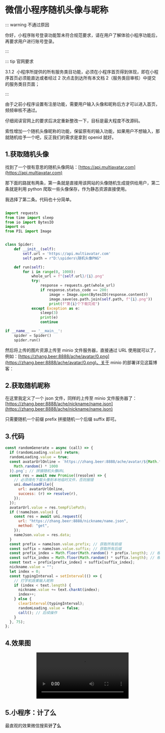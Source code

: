 # 微信小程序随机头像与昵称

::: warning 不通过原因

你好，小程序账号登录功能暂未符合规范要求，请在用户了解体验小程序功能后，再要求用户进行账号登录。

:::

::: tip 官网要求

​3.1.2  小程序所提供的所有服务类目功能，必须在小程序首页得到体现，即在小程序首页必须能直达或者经过 2 次点击到达所有本文档 2（服务类目审核）中提交的服务类目页面；

:::

由于之前小程序设置有注册功能，需要用户输入头像和昵称后方才可以进入首页，频频审核不通过。

仔细阅读官网上的要求后决定重新整改一下，目标是最大程度不改源码。

索性增加一个随机头像昵称的功能，保留原有的输入功能，如果用户不想输入，那就随机给予一个吧，反正我们的需求是拿到 openid 就好。

## 1.获取随机头像

找到了一个很有意思的随机头像网站：[https://api.multiavatar.com](https://api.multiavatar.com)

那下面的路就有两条，第一条就是直接用该网站的头像随机生成提供给用户，第二条就是利用 python 爬取一些头像保存，作为静态资源直接使用。

我选择了第二条。代码也十分简单。

```python

import requests
from time import sleep
from io import BytesIO
import os
from PIL import Image


class Spider:
    def __init__(self):
        self.url = 'https://api.multiavatar.com'
        self.path = r"D:\spiders\随机头像PNG"

    def run(self):
        for i in range(0, 1000):
            whole_url = f"{self.url}/{i}.png"
            try:
                response = requests.get(whole_url)
                if response.status_code == 200:
                    image = Image.open(BytesIO(response.content))
                    image.save(os.path.join(self.path, f"{i}.png"))
                    print(f"第{i}个下载完成")
            except Exception as e:
                sleep(3)
                print(e)
                continue

if __name__ == '__main__':
    spider = Spider()
    spider.run()

```

然后将上传的图片资源上传至 minio 文件服务器，直接通过 URL 使用就可以了，例如：[https://zhang.beer:8888/ache/avatar/0.png](https://zhang.beer:8888/ache/avatar/0.png)。关于 minio 的部署详见这篇博客：

## 2.获取随机昵称

在这里我定义了一个 json 文件，同样的上传至 minio 文件服务器了：[https://zhang.beer:8888/ache/nickname/name.json](https://zhang.beer:8888/ache/nickname/name.json)

只需要随机一个前缀 prefix 拼接随机一个后缀 suffix 即可。

## 3.代码

```js
const randomGenerate = async (call) => {
  if (randomLoading.value) return;
  randomLoading.value = true;
  const avatarUrlOnline = `https://zhang.beer:8888/ache/avatar/${Math.floor(
    Math.random() * 1000
  )}.png`; // 拼接随机头像URL
  const res = await new Promise((resolve) => {
    // 必须得先下载头像到本地临时文件，否则报错
    uni.downloadFile({
      url: avatarUrlOnline,
      success: (r) => resolve(r),
    });
  });
  avatarUrl.value = res.tempFilePath;
  if (!nameJson.value) {
    const res = await uni.request({
      url: "https://zhang.beer:8888/nickname/name.json",
      method: "get",
    });
    nameJson.value = res.data;
  }
  const prefix = nameJson.value.prefix; // 获取所有前缀
  const suffix = nameJson.value.suffix; // 获取所有后缀
  const prefix_index = Math.floor(Math.random() * prefix.length); // 根据随机获取一个前缀
  const suffix_index = Math.floor(Math.random() * suffix.length); // 根据随机获取一个后缀
  const text = prefix[prefix_index] + suffix[suffix_index];
  nickname.value = "";
  let index = 0;
  const typingInterval = setInterval(() => {
    // 打字机效果输入昵称
    if (index < text.length) {
      nickname.value += text.charAt(index);
      index++;
    } else {
      clearInterval(typingInterval);
      randomLoading.value = false;
      call(); // 后续操作
    }
  }, 75);
};
```

## 4.效果图

<div align="center">
    <video src="https://zhang.beer:8888/ache/b895100b4131805339fc109db4a57fbb.mp4" autoplay="true" controls="controls" />
</div>

## 5.小程序：计了么

最直观的效果微信搜索**计了么**

​
